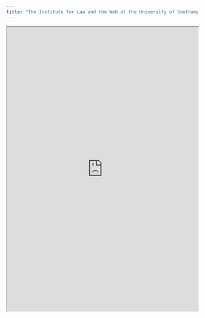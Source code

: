 ```yaml
---
title: "The Institute for Law and the Web at the University of Southampton (ILAWS)"
---
```



<iframe height="750" width="100%" src="https://ewelton.github.io/ktest/wiki.html#The%20Institute%20for%20Law%20and%20the%20Web%20at%20the%20University%20of%20Southampton%20(ILAWS)"></iframe>
